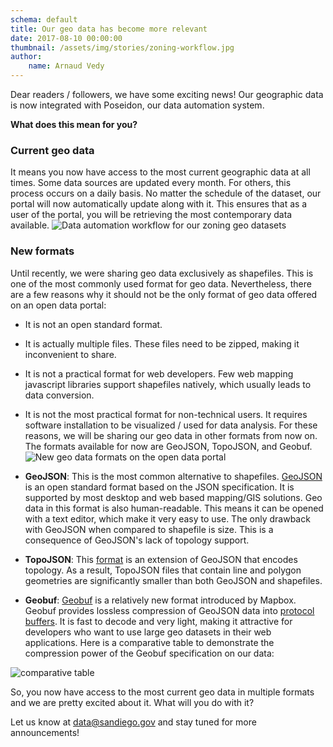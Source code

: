 ```yaml
---
schema: default
title: Our geo data has become more relevant
date: 2017-08-10 00:00:00
thumbnail: /assets/img/stories/zoning-workflow.jpg
author:
    name: Arnaud Vedy
---
```


Dear readers  / followers, we have some exciting news!
Our geographic data is now integrated with Poseidon, our data automation system.

**What does this mean for you?**

<!--more-->

### Current geo data

It means you now have access to the most current geographic data at all times. Some data sources are updated every month. For others, this process occurs on a daily basis. No matter the schedule of the dataset, our portal will now automatically update along with it. This ensures that as a user of the portal, you will be retrieving the most contemporary data available.
![Data automation workflow for our zoning geo datasets](/assets/img/stories/zoning-workflow.jpg)

### New formats

Until recently, we were sharing geo data exclusively as shapefiles. This is one of the most commonly used format for geo data. Nevertheless, there are a few reasons why it should not be the only format of geo data offered on an open data portal:
- It is not an open standard format.
- It is actually multiple files. These files need to be zipped, making it inconvenient to share.
- It is not a practical format for web developers. Few web mapping javascript libraries support shapefiles natively, which usually leads to data conversion.
- It is not the most practical format for non-technical users. It requires software installation to be visualized / used for data analysis.
For these reasons, we will be sharing our geo data in other formats from now on. The formats available for now are GeoJSON, TopoJSON, and Geobuf.
![New geo data formats on the open data portal](/assets/img/stories/zoning-files.png)

- **GeoJSON**: This is the most common alternative to shapefiles. [GeoJSON](http://geojson.org/) is an open standard format based on the JSON specification. It is supported by most desktop and web based mapping/GIS solutions. Geo data in this format is also human-readable. This means it can be opened with a text editor, which make it very easy to use. The only drawback with GeoJSON when compared to shapefile is size. This is a consequence of GeoJSON's lack of topology support.

- **TopoJSON**: This [format](https://github.com/topojson/topojson) is an extension of GeoJSON that encodes topology. As a result, TopoJSON files that contain line and polygon geometries are significantly smaller than both GeoJSON and shapefiles.

- **Geobuf**: [Geobuf](https://github.com/mapbox/geobuf) is a relatively new format introduced by Mapbox. Geobuf provides lossless compression of GeoJSON data into [protocol buffers](https://developers.google.com/protocol-buffers/). It is fast to decode and very light, making it attractive for developers who want to use large geo datasets in their web applications.
Here is a comparative table to demonstrate the compression power of the Geobuf specification on our data:

<!-- Dataset               | Data Type | GeoJSON | Geobuf  | Compression factor
----------------------|-----------|---------| --------|-------------------
right_of_way_datasd   |  Polygon  |138.1 MB | 4.7 MB  | ~ 29.4 x
roads_datasd          | LineString|92.7 MB  | 7.9 MB  | ~ 11.7 x
address_datasd        | Point     |175.3 MB | 15.7 MB | ~ 11.2 x -->

![comparative table](/assets/img/stories/comparative-table-geobuf.png)

So, you now have access to the most current geo data in multiple formats and we are pretty excited about it. What will you do with it?

Let us know at [data@sandiego.gov](data@sandiego.gov) and stay tuned for more announcements!
